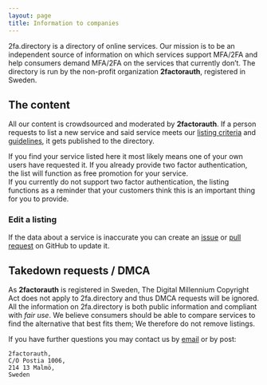 ```yaml
---
layout: page
title: Information to companies
---
```

2fa.directory is a directory of online services. Our mission is to be an independent source of information on which services support MFA/2FA and help consumers demand MFA/2FA on the services that currently don’t.
The directory is run by the non-profit organization __2factorauth__, registered in Sweden.

## The content
All our content is crowdsourced and moderated by __2factorauth__. If a person requests to list a new service and said service meets our [listing criteria][criteria] and [guidelines][guidelines], it gets published to the directory.

If you find your service listed here it most likely means one of your own users have requested it. If you already provide two factor authentication, the list will function as free promotion for your service.  
If you currently do not support two factor authentication, the listing functions as a reminder that your customers think this is an important thing for you to provide. 

### Edit a listing
If the data about a service is inaccurate you can create an [issue][issue] or [pull request][pr] on GitHub to update it.

## Takedown requests / DMCA
As __2factorauth__ is registered in Sweden, The Digital Millennium Copyright Act does not apply to 2fa.directory and thus DMCA requests will be ignored.
All the information on 2fa.directory is both public information and compliant with _fair use_. We believe consumers should be able to compare services to find the alternative that best fits them; We therefore do not remove listings.

If you have further questions you may contact us by [email](mailto:legal@2fa.directory) or by post:
```
2factorauth,
C/O Postia 1006,
214 13 Malmö,
Sweden
```

[guidelines]:https://github.com/2factorauth/twofactorauth/blob/master/CONTRIBUTING.md#guidelines
[criteria]:https://github.com/2factorauth/twofactorauth/blob/master/CONTRIBUTING.md#site-criteria
[issue]:https://github.com/2factorauth/twofactorauth/issues/new/choose
[pr]:https://github.com/2factorauth/twofactorauth/blob/master/CONTRIBUTING.md
